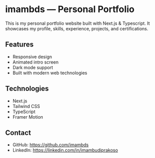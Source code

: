 # imambds — Personal Portfolio

This is my personal portfolio website built with Next.js & Typescript.
It showcases my profile, skills, experience, projects, and certifications.

## Features
- Responsive design
- Animated intro screen
- Dark mode support
- Built with modern web technologies

## Technologies
- Next.js
- Tailwind CSS
- TypeScript
- Framer Motion

## Contact
- GitHub: https://github.com/imambds
- LinkedIn: https://linkedin.com/in/imambudiprakoso
